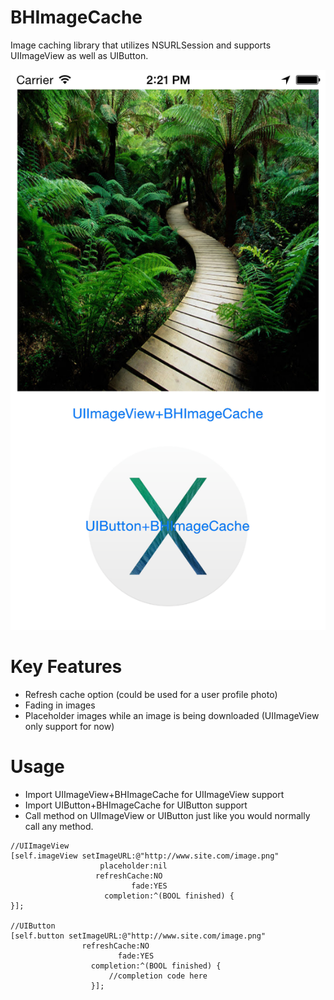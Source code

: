 BHImageCache
============

Image caching library that utilizes NSURLSession and supports UIImageView as well as UIButton.

![ss](https://raw.githubusercontent.com/iPhonig/BHImageCache/master/screenshot.png)

Key Features
============

- Refresh cache option (could be used for a user profile photo)
- Fading in images
- Placeholder images while an image is being downloaded (UIImageView only support for now)

Usage
============

- Import UIImageView+BHImageCache for UIImageView support
- Import UIButton+BHImageCache for UIButton support
- Call method on UIImageView or UIButton just like you would normally call any method.

```
//UIImageView
[self.imageView setImageURL:@"http://www.site.com/image.png"
                    placeholder:nil
                   refreshCache:NO
                           fade:YES
                     completion:^(BOOL finished) {
}];

//UIButton
[self.button setImageURL:@"http://www.site.com/image.png"
                refreshCache:NO
                        fade:YES
                  completion:^(BOOL finished) {
                      //completion code here
                  }];
```
